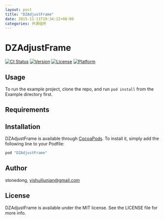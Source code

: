 ```yaml
---
layout: post
title: "DZAdjustFrame"
date: 2015-11-11T19:34:22+08:00
categories: 开源组件
---
```


# DZAdjustFrame

[![CI Status](http://img.shields.io/travis/stonedong/DZAdjustFrame.svg?style=flat)](https://travis-ci.org/stonedong/DZAdjustFrame)
[![Version](https://img.shields.io/cocoapods/v/DZAdjustFrame.svg?style=flat)](http://cocoapods.org/pods/DZAdjustFrame)
[![License](https://img.shields.io/cocoapods/l/DZAdjustFrame.svg?style=flat)](http://cocoapods.org/pods/DZAdjustFrame)
[![Platform](https://img.shields.io/cocoapods/p/DZAdjustFrame.svg?style=flat)](http://cocoapods.org/pods/DZAdjustFrame)

## Usage

To run the example project, clone the repo, and run `pod install` from the Example directory first.

## Requirements

## Installation

DZAdjustFrame is available through [CocoaPods](http://cocoapods.org). To install
it, simply add the following line to your Podfile:

~~~ruby
pod "DZAdjustFrame"
~~~

## Author

stonedong, yishuiliunian@gmail.com

## License

DZAdjustFrame is available under the MIT license. See the LICENSE file for more info.
